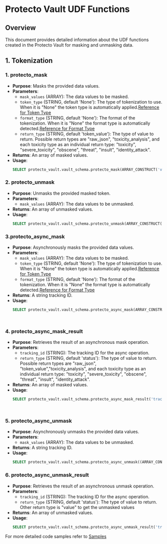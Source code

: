 # Protecto Vault UDF Functions

## Overview
This document provides detailed information about the UDF functions created in the Protecto Vault for masking and unmasking data.

## 1. Tokenization

### 1. protecto_mask
- **Purpose**: Masks the provided data values.
- **Parameters**:
  - `mask_values` (ARRAY): The data values to be masked.
  - `token_type` (STRING, default 'None'): The type of tokenization to use. When it is "None" the token type is automatically applied.[Reference for Token Type](https://developer.protecto.ai/docs/supported-phi/)
  - `format_type` (STRING, default 'None'): The format of the tokenization. When it is "None" the format type is automatically detected.[Reference for Format Type](https://developer.protecto.ai/docs/supported-phi/)
  - `return_type` (STRING, default 'token_value'): The type of value to return. Possible return types are "raw_json", "toxicity_analysis", and each toxicity type as an individual return type: "toxicity", "severe_toxicity", "obscene", "threat", "insult", "identity_attack".
- **Returns**: An array of masked values.
- **Usage**:
  ```sql
  SELECT protecto_vault.vault_schema.protecto_mask(ARRAY_CONSTRUCT('value_1','value_1 Reagon'),'token_type','format_type','return_type') AS masked_value;


### 2. protecto_unmask
- **Purpose**: Unmasks the provided masked token.
- **Parameters**:
  - `mask_values` (ARRAY): The data values to be unmasked.
- **Returns**: An array of unmasked values.
- **Usage**:
  ```sql
  SELECT protecto_vault.vault_schema.protecto_unmask(ARRAY_CONSTRUCT('masked_value_1','masked_value_')) AS unmasked_values;

### 3.protecto_async_mask
- **Purpose**: Asynchronously masks the provided data values.
- **Parameters**:
  - `mask_values` (ARRAY): The data values to be masked.
  - `token_type` (STRING, default 'None'): The type of tokenization to use. When it is "None" the token type is automatically applied.[Reference for Token Type](https://developer.protecto.ai/docs/supported-phi/)
  - `format_type` (STRING, default 'None'): The format of the tokenization. When it is "None" the format type is automatically detected.[Reference for Format Type](https://developer.protecto.ai/docs/supported-phi/)
- **Returns**: A string tracking ID.
- **Usage**:
  ```sql
  SELECT protecto_vault.vault_schema.protecto_async_mask(ARRAY_CONSTRUCT('value_1','value_1 Reagon'),'token_type','format_type') AS tracking_id;;


  

### 4. protecto_async_mask_result
- **Purpose**: Retrieves the result of an asynchronous mask operation.
- **Parameters**:
  - `tracking_id` (STRING): The tracking ID for the async operation.
  - `return_type` (STRING, default 'status'): The type of value to return. Possible return types are "raw_json", "token_value","toxicity_analysis", and each toxicity type as an individual return type: "toxicity", "severe_toxicity", "obscene", "threat", "insult", "identity_attack".
- **Returns**: An array of masked values.
- **Usage**:
  ```sql
  SELECT protecto_vault.vault_schema.protecto_async_mask_result('tracking_id','status') AS masked_result;




### 5. protecto_async_unmask
- **Purpose**: Asynchronously unmasks the provided data values.
- **Parameters**:
  - `mask_values` (ARRAY): The data values to be unmasked.
- **Returns**: A string tracking ID.
- **Usage**:
  ```sql
  SELECT protecto_vault.vault_schema.protecto_async_unmask((ARRAY_CONSTRUCT('masked_value_1','masked_value_2'))) AS tracking_id;

  
### 6. protecto_async_unmask_result
- **Purpose**: Retrieves the result of an asynchronous unmask operation.
- **Parameters**:
  - `tracking_id` (STRING): The tracking ID for the async operation.
  - `return_type` (STRING, default 'status'): The type of value to return. Other return type is "value" to get the unmasked values
- **Returns**: An array of unmasked values.
- **Usage**:
  ```sql
  SELECT protecto_vault.vault_schema.protecto_async_unmask_result('tracking_id','status') AS unmasked_result;


For more detailed code samples refer to  [Samples](https://github.com/viveksrinivasanss/Protecto-Snowflake/tree/main/samples)






